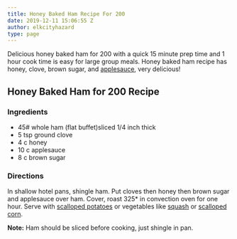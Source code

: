 ```yaml
---
title: Honey Baked Ham Recipe For 200
date: 2019-12-11 15:06:55 Z
author: elkcityhazard
type: page
---
```


Delicious honey baked ham for 200 with a quick 15 minute prep time and 1 hour cook time is easy for large group meals. Honey baked ham recipe has honey, clove, brown sugar, and <a href="/wordpress/recipes-for-special-occasions-and-events/michigan-apple-sauce/" rel="noopener noreferrer" target="_blank">applesauce</a>, very delicious!

## Honey Baked Ham for 200 Recipe

### Ingredients

  * 45# whole ham (flat buffet)sliced 1/4 inch thick
  * 5 tsp ground clove
  * 4 c honey
  * 10 c applesauce
  * 8 c brown sugar

### Directions

In shallow hotel pans, shingle ham. Put cloves then honey then brown sugar and applesauce over ham. Cover, roast 325* in convection oven for one hour. Serve with <a href="/wordpress/chef-franks-seasoning-recipes/creamy-scalloped-potatoes/" rel="noopener noreferrer" target="_blank">scalloped potatoes</a> or vegetables like <a href="/wordpress/recipes-for-special-occasions-and-events/stuffed-acorn-squash-recipe/" rel="noopener noreferrer" target="_blank">squash</a> or <a href="/wordpress/recipes-for-special-occasions-and-events/scalloped-corn-recipe/" rel="noopener noreferrer" target="_blank">scalloped corn</a>.

**Note:** Ham should be sliced before cooking, just shingle in pan.
